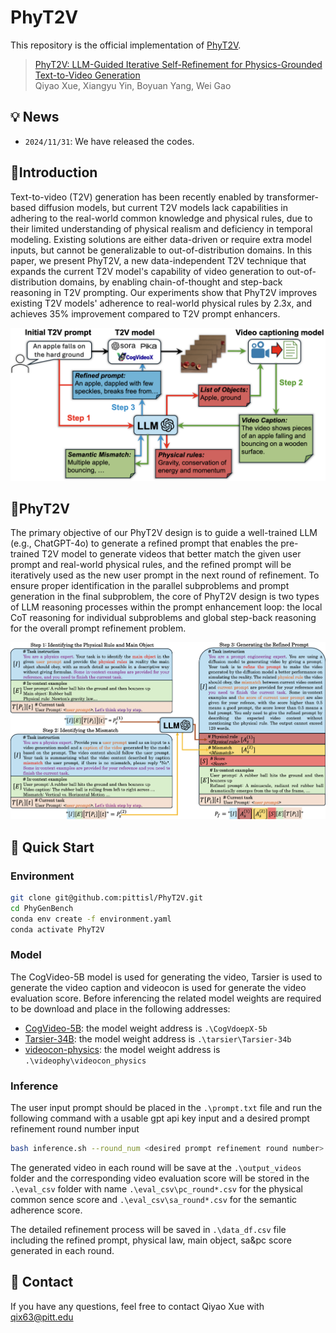 # PhyT2V
This repository is the official implementation of [PhyT2V](). 

> [PhyT2V: LLM-Guided Iterative Self-Refinement for Physics-Grounded Text-to-Video Generation]()  
> Qiyao Xue, Xiangyu Yin, Boyuan Yang, Wei Gao 

## 💡 News

- `2024/11/31`: We have released the codes. 

## 🎩Introduction 

Text-to-video (T2V) generation has been recently enabled by transformer-based diffusion models, but current T2V models lack capabilities in adhering to the real-world common knowledge and physical rules, due to their limited understanding of physical realism and deficiency in temporal modeling. Existing solutions are either data-driven or require extra model inputs, but cannot be generalizable to out-of-distribution domains. In this paper, we present PhyT2V, a new data-independent T2V technique that expands the current T2V model's capability of video generation to out-of-distribution domains, by enabling chain-of-thought and step-back reasoning in T2V prompting. Our experiments show that PhyT2V improves existing T2V models' adherence to real-world physical rules by 2.3x, and achieves 35\% improvement compared to T2V prompt enhancers.

<img src="static/overview.png" alt="overview" style="zoom:50%" />

## 📖PhyT2V

The primary objective of our PhyT2V design is to guide a well-trained LLM (e.g., ChatGPT-4o) to generate a refined prompt that enables the pre-trained T2V model to generate videos that better match the given user prompt and real-world physical rules, and the refined prompt will be iteratively used as the new user prompt in the next round of refinement. To ensure proper identification in the parallel subproblems and prompt generation in the final subproblem, the core of PhyT2V design is two types of LLM reasoning processes within the prompt enhancement loop: the local CoT reasoning for individual subproblems and global step-back reasoning for the overall prompt refinement problem.

<img src="static/prompt_template.png" alt="prompt_template" style="zoom:50%;" />

## 🚀 Quick Start

### Environment

```bash
git clone git@github.com:pittisl/PhyT2V.git
cd PhyGenBench
conda env create -f environment.yaml
conda activate PhyT2V
```

### Model
The CogVideo-5B model is used for generating the video, Tarsier is used to generate the video caption and videocon is used for generate the video evaluation score. Before inferencing the related model weights are required to be download and place in the following addresses:
- [CogVideo-5B](https://huggingface.co/THUDM/CogVideoX-5b): the model weight address is ```.\CogVdoepX-5b```
- [Tarsier-34B](https://huggingface.co/omni-research/Tarsier-34b): the model weight address is ```.\tarsier\Tarsier-34b```
- [videocon-physics](https://huggingface.co/videophysics/videocon_physics): the model weight address is ```.\videophy\videocon_physics``` 

### Inference

The user input prompt should be placed in the ```.\prompt.txt``` file and run the following command with a usable gpt api key input and a desired prompt refinement round number input

```bash
bash inference.sh --round_num <desired prompt refinement round number> --gpt_api <your gpt api key>
```
The generated video in each round will be save at the ```.\output_videos``` folder and the corresponding video evaluation score will be stored in the ```.\eval_csv``` folder with name ```.\eval_csv\pc_round*.csv``` for the physical common sence score and ```.\eval_csv\sa_round*.csv``` for the semantic adherence score. 

The detailed refinement process will be saved in ```.\data_df.csv``` file including the refined prompt, physical law, main object, sa&pc score generated in each round.

## 📧 Contact
If you have any questions, feel free to contact Qiyao Xue with qix63@pitt.edu
